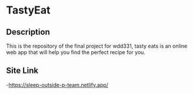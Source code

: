 # TastyEat

## Description

This is the repository of the final project for wdd331, tasty eats is an online web app that will help you find the perfect recipe for you.

## Site Link

-https://sleep-outside-p-team.netlify.app/
